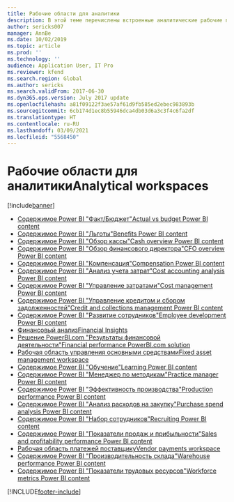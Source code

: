 ```yaml
---
title: Рабочие области для аналитики
description: В этой теме перечислены встроенные аналитические рабочие пространства, которые доступны и указывают на ресурсы, где можно получить дополнительную информацию о них.
author: sericks007
manager: AnnBe
ms.date: 10/02/2019
ms.topic: article
ms.prod: ''
ms.technology: ''
audience: Application User, IT Pro
ms.reviewer: kfend
ms.search.region: Global
ms.author: sericks
ms.search.validFrom: 2017-06-30
ms.dyn365.ops.version: July 2017 update
ms.openlocfilehash: a81f09122f3ae57af61d9fb585ed2ebec983893b
ms.sourcegitcommit: 6cb174d1ec8b55946dca4db03d6a3c3f4c6fa2df
ms.translationtype: HT
ms.contentlocale: ru-RU
ms.lasthandoff: 03/09/2021
ms.locfileid: "5568450"
---
```

# <a name="analytical-workspaces"></a><span data-ttu-id="af223-103">Рабочие области для аналитики</span><span class="sxs-lookup"><span data-stu-id="af223-103">Analytical workspaces</span></span>
[!include[banner](../includes/banner.md)]

- [<span data-ttu-id="af223-104">Содержимое Power BI "Факт/Бюджет"</span><span class="sxs-lookup"><span data-stu-id="af223-104">Actual vs budget Power BI content</span></span>](ledger-budgets-power-bi.md)
- [<span data-ttu-id="af223-105">Содержимое Power BI "Льготы"</span><span class="sxs-lookup"><span data-stu-id="af223-105">Benefits Power BI content</span></span>](benefits-power-bi.md)
- [<span data-ttu-id="af223-106">Содержимое Power BI "Обзор кассы"</span><span class="sxs-lookup"><span data-stu-id="af223-106">Cash overview Power BI content</span></span>](../../../finance/cash-bank-management/Cash-Overview-Power-BI-content.md)
- [<span data-ttu-id="af223-107">Содержимое Power BI "Обзор финансового директора"</span><span class="sxs-lookup"><span data-stu-id="af223-107">CFO overview Power BI content</span></span>](CFO-power-bi.md)
- [<span data-ttu-id="af223-108">Содержимое Power BI "Компенсация"</span><span class="sxs-lookup"><span data-stu-id="af223-108">Compensation Power BI content</span></span>](compensation-power-bi.md)
- [<span data-ttu-id="af223-109">Содержимое Power BI "Анализ учета затрат"</span><span class="sxs-lookup"><span data-stu-id="af223-109">Cost accounting analysis Power BI content</span></span>](cost-accounting-analysis-content-pack.md) 
- [<span data-ttu-id="af223-110">Содержимое Power BI "Управление затратами"</span><span class="sxs-lookup"><span data-stu-id="af223-110">Cost management Power BI content</span></span>](cost-management-content-pack.md)
- [<span data-ttu-id="af223-111">Содержимое Power BI "Управление кредитом и сбором задолженностей"</span><span class="sxs-lookup"><span data-stu-id="af223-111">Credit and collections management Power BI content</span></span>](../../../finance/accounts-receivable/credit-collections-power-bi.md)
- [<span data-ttu-id="af223-112">Содержимое Power BI "Развитие сотрудников"</span><span class="sxs-lookup"><span data-stu-id="af223-112">Employee development Power BI content</span></span>](employee-development-PBI.md) 
- [<span data-ttu-id="af223-113">Финансовый анализ</span><span class="sxs-lookup"><span data-stu-id="af223-113">Financial Insights</span></span>](financial-insights.md)
- [<span data-ttu-id="af223-114">Решение PowerBI.com "Результаты финансовой деятельности"</span><span class="sxs-lookup"><span data-stu-id="af223-114">Financial performance PowerBI.com solution</span></span>](financial-performance-power-bi-content-pack.md)
- [<span data-ttu-id="af223-115">Рабочая область управления основными средствами</span><span class="sxs-lookup"><span data-stu-id="af223-115">Fixed asset management workspace</span></span>](../../../finance/fixed-assets/Fixed-asset-management-workspace.md)
- [<span data-ttu-id="af223-116">Содержимое Power BI "Обучение"</span><span class="sxs-lookup"><span data-stu-id="af223-116">Learning Power BI content</span></span>](learning-power-bi.md)
- [<span data-ttu-id="af223-117">Содержимое Power BI "Менеджер по методикам"</span><span class="sxs-lookup"><span data-stu-id="af223-117">Practice manager Power BI content</span></span>](practice-manager-power-bi.md)
- [<span data-ttu-id="af223-118">Содержимое Power BI "Эффективность производства"</span><span class="sxs-lookup"><span data-stu-id="af223-118">Production performance Power BI content</span></span>](production-performance-power-bi.md)
- [<span data-ttu-id="af223-119">Содержимое Power BI "Анализ расходов на закупку"</span><span class="sxs-lookup"><span data-stu-id="af223-119">Purchase spend analysis Power BI content</span></span>](purchase-content-pack-for-power-bi.md) 
- [<span data-ttu-id="af223-120">Содержимое Power BI "Набор сотрудников"</span><span class="sxs-lookup"><span data-stu-id="af223-120">Recruiting Power BI content</span></span>](recruiting-analysis-power-bi-content-pack.md) 
- [<span data-ttu-id="af223-121">Содержимое Power BI "Показатели продаж и прибыльности"</span><span class="sxs-lookup"><span data-stu-id="af223-121">Sales and profitability performance Power BI content</span></span>](sales-profitability-performance-content-pack.md)
- [<span data-ttu-id="af223-122">Рабочая область платежей поставщику</span><span class="sxs-lookup"><span data-stu-id="af223-122">Vendor payments workspace</span></span>](../../../finance/accounts-payable/Vendor-payments-workspace.md)
- [<span data-ttu-id="af223-123">Содержимое Power BI "Производительность склада"</span><span class="sxs-lookup"><span data-stu-id="af223-123">Warehouse performance Power BI content</span></span>](warehouse-power-bi-content.md)
- [<span data-ttu-id="af223-124">Содержимое Power BI "Показатели трудовых ресурсов"</span><span class="sxs-lookup"><span data-stu-id="af223-124">Workforce metrics Power BI content</span></span>](workforce-analysis-power-bi-content-pack.md)


[!INCLUDE[footer-include](../../../includes/footer-banner.md)]